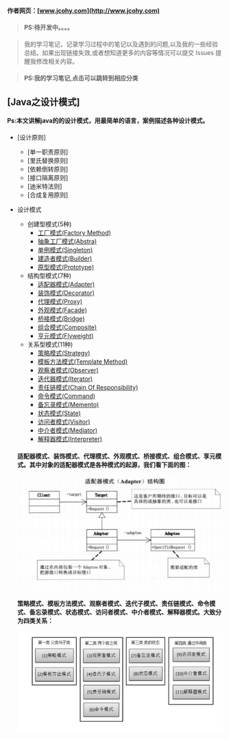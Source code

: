 #### 作者网页：[www.jcohy.com](http://www.jcohy.com)  	
> #### PS:待开发中。。。。

>  我的学习笔记，记录学习过程中的笔记以及遇到的问题,以及我的一些经验总结。如果出现链接失效,或者想知道更多的内容等情况可以提交 Issues 提醒我修改相关内容。

> #### PS:我的学习笔记,点击可以跳转到相应分类

## [Java之设计模式]
 #### Ps:本文讲解java的的设计模式，用最简单的语言，案例描述各种设计模式。
* [设计原则]
    * [单一职责原则]
    * [里氏替换原则]
    * [依赖倒转原则]
    * [接口隔离原则]
    * [迪米特法则]
    * [合成复用原则]
* 设计模式 
    * 创建型模式(5种)
      * [工厂模式(Factory Method)](https://github.com/jiachao23/jcohy-study-sample/tree/master/jcohy-studydesign-pattern/markdown/factory/Factory.md)
      * [抽象工厂模式(Abstra)](https://github.com/jiachao23/jcohy-study-sample/tree/master/jcohy-studydesign-pattern/markdown/factory/Factory.md)
      * [单例模式(Singleton)](https://github.com/jiachao23/jcohy-study-sample/tree/master/jcohy-studydesign-pattern/markdown/singleton/Singleton.md)
      * [建造者模式(Builder)](https://github.com/jiachao23/jcohy-study-sample/tree/master/jcohy-studydesign-pattern/markdown/builder/Builder.md)
      * [原型模式(Prototype)](https://github.com/jiachao23/jcohy-study-sample/tree/master/jcohy-studydesign-pattern/markdown/prototype/Prototype.md)
    * 结构型模式(7种)
      * [适配器模式(Adapter)](https://github.com/jiachao23/jcohy-study-sample/tree/master/jcohy-studydesign-pattern/markdown/adapter/Adapter.md)
      * [装饰模式(Decorator)](https://github.com/jiachao23/jcohy-study-sample/tree/master/jcohy-studydesign-pattern/markdown/decorator/Decorator.md)
      * [代理模式(Proxy)](https://github.com/jiachao23/jcohy-study-sample/tree/master/jcohy-studydesign-pattern/markdown/proxy/Proxy.md)
      * [外观模式(Facade)](https://github.com/jiachao23/jcohy-study-sample/tree/master/jcohy-studydesign-pattern/markdown/facade/Facade.md)
      * [桥接模式(Bridge)](https://github.com/jiachao23/jcohy-study-sample/tree/master/jcohy-studydesign-pattern/markdown/bridge/Bridge.md)
      * [组合模式(Composite)](https://github.com/jiachao23/jcohy-study-sample/tree/master/jcohy-studydesign-pattern/markdown/composite/Composite.md)
      * [亨元模式(Flyweight)](https://github.com/jiachao23/jcohy-study-sample/tree/master/jcohy-studydesign-pattern/markdown/flyweight/Flyweight.md)
    * 关系型模式(11种)
      * [策略模式(Strategy)](https://github.com/jiachao23/jcohy-study-sample/tree/master/jcohy-studydesign-pattern/markdown/strategy/Strategy.md)  
      * [模板方法模式(Template Method)](https://github.com/jiachao23/jcohy-study-sample/tree/master/jcohy-studydesign-pattern/markdown/templatemethod/TemplateMethod.md)
      * [观察者模式(Observer)](https://github.com/jiachao23/jcohy-study-sample/tree/master/jcohy-studydesign-pattern/markdown/observer/Observer.md)
      * [迭代器模式(Iterator)](https://github.com/jiachao23/jcohy-study-sample/tree/master/jcohy-studydesign-pattern/markdown/iterator/Iterator.md)
      * [责任链模式(Chain Of Responsibility)](https://github.com/jiachao23/jcohy-study-sample/tree/master/jcohy-studydesign-pattern/markdown/responsibility/Responsibility.md)
      * [命令模式(Command)](https://github.com/jiachao23/jcohy-study-sample/tree/master/jcohy-studydesign-pattern/markdown/command/Command.md)
      * [备忘录模式(Memento)](https://github.com/jiachao23/jcohy-study-sample/tree/master/jcohy-studydesign-pattern/markdown/memento/Memento.md)
      * [状态模式(State)](https://github.com/jiachao23/jcohy-study-sample/tree/master/jcohy-studydesign-pattern/markdown/state/State.md)
      * [访问者模式(Visitor)](https://github.com/jiachao23/jcohy-study-sample/tree/master/jcohy-studydesign-pattern/markdown/visitor/Visitor.md)
      * [中介者模式(Mediator)](https://github.com/jiachao23/jcohy-study-sample/tree/master/jcohy-studydesign-pattern/markdown/mediator/Mediator.md)
      * [解释器模式(Interpreter)](https://github.com/jiachao23/jcohy-study-sample/tree/master/jcohy-studydesign-pattern/markdown/interpreter/Interpreter.md)
              
    #### 适配器模式、装饰模式、代理模式、外观模式、桥接模式、组合模式、享元模式。其中对象的适配器模式是各种模式的起源，我们看下面的图：
    
     ![adapter](https://github.com/jiachao23/jcohy-study-sample/blob/master/jcohy-studydesign-pattern/src/main/resources/static/images/adapter.png)
            
    #### 策略模式、模板方法模式、观察者模式、迭代子模式、责任链模式、命令模式、备忘录模式、状态模式、访问者模式、中介者模式、解释器模式。大致分为四类关系：
    
     ![real](https://github.com/jiachao23/jcohy-study-sample/blob/master/jcohy-studydesign-pattern/src/main/resources/static/images/real.png)
        
      

